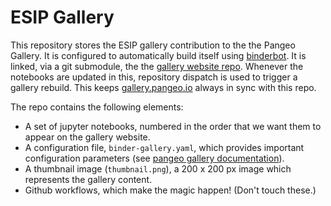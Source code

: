 # ESIP Gallery

This repository stores the ESIP gallery contribution to the the Pangeo Gallery.
It is configured to automatically build itself using
[binderbot](https://github.com/pangeo-gallery/binderbot).
It is linked, via a git submodule, the the
[gallery website repo](https://github.com/pangeo-gallery/pangeo-gallery).
Whenever the notebooks are updated in this, repository
dispatch is used to trigger a gallery rebuild. This keeps
[gallery.pangeo.io](http://gallery.pangeo.io) always in sync with this repo.

The repo contains the following elements:

- A set of jupyter notebooks, numbered in the order that we want them to
  appear on the gallery website.
- A configuration file, `binder-gallery.yaml`, which provides important
  configuration parameters (see [pangeo gallery documentation](http://gallery.pangeo.io)).
- A thumbnail image (`thumbnail.png`), a 200 x 200 px image which represents
  the gallery content.
- Github workflows, which make the magic happen! (Don't touch these.)

